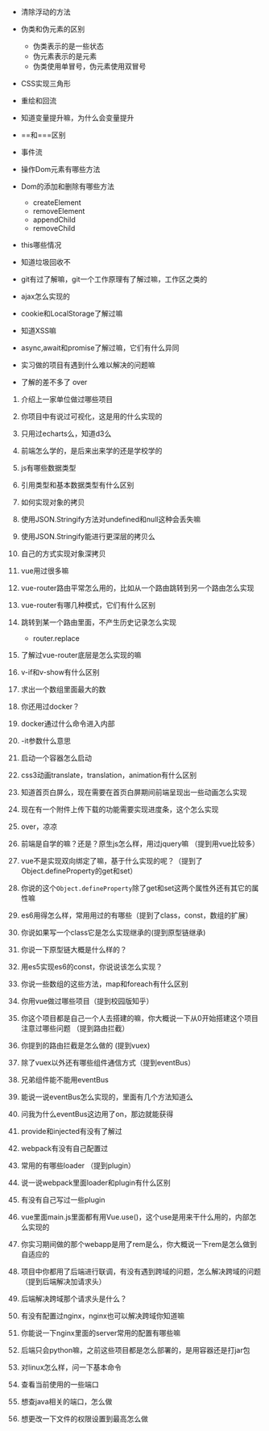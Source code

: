 - 清除浮动的方法

- 伪类和伪元素的区别

  - 伪类表示的是一些状态
  - 伪元素表示的是元素
  - 伪类使用单冒号，伪元素使用双冒号
- CSS实现三角形
- 重绘和回流
- 知道变量提升嘛，为什么会变量提升
- ==和===区别
- 事件流
- 操作Dom元素有哪些方法
- Dom的添加和删除有哪些方法

  - createElement
  - removeElement
  - appendChild
  - removeChild
- this哪些情况
- 知道垃圾回收不
- git有过了解嘛，git一个工作原理有了解过嘛，工作区之类的
- ajax怎么实现的
- cookie和LocalStorage了解过嘛  
- 知道XSS嘛
- async,await和promise了解过嘛，它们有什么异同
- 实习做的项目有遇到什么难以解决的问题嘛
- 了解的差不多了 over





1. 介绍上一家单位做过哪些项目
2. 你项目中有说过可视化，这是用的什么实现的
3. 只用过echarts么，知道d3么
4. 前端怎么学的，是后来出来学的还是学校学的
5. js有哪些数据类型
6. 引用类型和基本数据类型有什么区别
7. 如何实现对象的拷贝
8. 使用JSON.Stringify方法对undefined和null这种会丢失嘛
9. 使用JSON.Stringify能进行更深层的拷贝么
10. 自己的方式实现对象深拷贝
11. vue用过很多嘛
12. vue-router路由平常怎么用的，比如从一个路由跳转到另一个路由怎么实现
13. vue-router有哪几种模式，它们有什么区别
14. 跳转到某一个路由里面，不产生历史记录怎么实现
    - router.replace
15. 了解过vue-router底层是怎么实现的嘛
16. v-if和v-show有什么区别
17. 求出一个数组里面最大的数
18. 你还用过docker？
19. docker通过什么命令进入内部
20. -it参数什么意思
21. 启动一个容器怎么启动
22. css3动画translate，translation，animation有什么区别
23. 知道首页白屏么，现在需要在首页白屏期间前端呈现出一些动画怎么实现
24. 现在有一个附件上传下载的功能需要实现进度条，这个怎么实现
25. over，凉凉





1. 前端是自学的嘛？还是？原生js怎么样，用过jquery嘛 （提到用vue比较多）
2. vue不是实现双向绑定了嘛，基于什么实现的呢？（提到了Object.defineProperty的get和set）
3. 你说的这个`Object.defineProperty`除了get和set这两个属性外还有其它的属性嘛
4. es6用得怎么样，常用用过的有哪些（提到了class，const，数组的扩展）
5. 你说如果写一个class它是怎么实现继承的(提到原型链继承)
6. 你说一下原型链大概是什么样的？
7. 用es5实现es6的const，你说说该怎么实现？
8. 你说一些数组的这些方法，map和foreach有什么区别
9. 你用vue做过哪些项目（提到校园版知乎）
10. 你这个项目都是自己一个人去搭建的嘛，你大概说一下从0开始搭建这个项目注意过哪些问题 （提到路由拦截）
11. 你提到的路由拦截是怎么做的 (提到vuex)
12. 除了vuex以外还有哪些组件通信方式（提到eventBus）
13. 兄弟组件能不能用eventBus 
14. 能说一说eventBus怎么实现的，里面有几个方法知道么
15. 问我为什么eventBus这边用了on，那边就能获得
16. provide和injected有没有了解过
17. webpack有没有自己配置过
18. 常用的有哪些loader （提到plugin）
19. 说一说webpack里面loader和plugin有什么区别
20. 有没有自己写过一些plugin
21. vue里面main.js里面都有用Vue.use()，这个use是用来干什么用的，内部怎么实现的
22. 你实习期间做的那个webapp是用了rem是么，你大概说一下rem是怎么做到自适应的
23. 项目中你都用了后端进行联调，有没有遇到跨域的问题，怎么解决跨域的问题（提到后端解决加请求头）
24. 后端解决跨域那个请求头是什么？
25. 有没有配置过nginx，nginx也可以解决跨域你知道嘛
26. 你能说一下nginx里面的server常用的配置有哪些嘛
27. 后端只会python嘛，之前这些项目都是怎么部署的，是用容器还是打jar包
28. 对linux怎么样，问一下基本命令
29. 查看当前使用的一些端口
30. 想查java相关的端口，怎么做
31. 想更改一下文件的权限设置到最高怎么做
